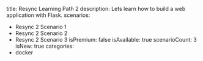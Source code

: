 title: Resync Learning Path 2
description: Lets learn how to build a web application with Flask.
scenarios: 
  - Resync 2 Scenario 1
  - Resync 2 Scenario 2
  - Resync 2 Scenario 3
isPremium: false
isAvailable: true
scenarioCount: 3
isNew: true
categories: 
  - docker
